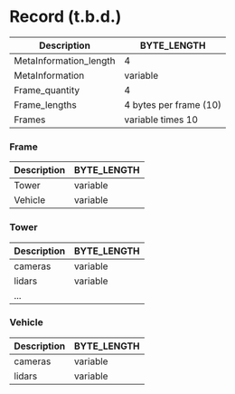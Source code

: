 # Record (t.b.d.)
| Description            | BYTE_LENGTH            |
|------------------------|------------------------|
| MetaInformation_length | 4                      |
| MetaInformation        | variable               |
| Frame_quantity         | 4                      |
| Frame_lengths          | 4 bytes per frame (10) |
| Frames                 | variable times 10      |

### Frame
| Description | BYTE_LENGTH  |
|-------------|--------------|
| Tower       | variable     |
| Vehicle     | variable     |

### Tower
| Description | BYTE_LENGTH |
|-------------|-------------|
| cameras     | variable    |
| lidars      | variable    |
| ...         |             |

### Vehicle
| Description | BYTE_LENGTH  |
|-------------|--------------|
| cameras     | variable     |
| lidars      | variable     |



